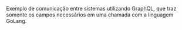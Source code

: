 Exemplo de comunicação entre sistemas utilizando GraphQL, que traz somente os campos necessários em uma chamada com a linguagem GoLang.
